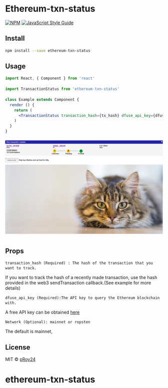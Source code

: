 # Ethereum-txn-status

> 

[![NPM](https://img.shields.io/npm/v/ethereum-txn-status.svg)](https://www.npmjs.com/package/ethereum-txn-status) [![JavaScript Style Guide](https://img.shields.io/badge/code_style-standard-brightgreen.svg)](https://standardjs.com)

## Install

```bash
npm install --save ethereum-txn-status
```

## Usage

```jsx
import React, { Component } from 'react'

import TransactionStatus from 'ethereum-txn-status'

class Example extends Component {
  render () {
    return (
      <TransactionStatus transaction_hash={tx_hash} dfuse_api_key={dfuse_key} network={"ropsten"}/>
    )
  }
}
```

![alt text](https://github.com/KashmereLabs/ethereum-txn-status/blob/master/screenshot/tx_pending.png "Pending Transaction")

## Props
```
transaction_hash (Required) : The hash of the transaction that you want to track.
```
If you want to track the hash of a recently made transaction, use the hash provided in the web3 sendTransaction callback.(See example for more details)

```
dfuse_api_key (Required):The API key to query the Ethereum blockchain with. 
```
A free API key can be obtained [here](https://app.dfuse.io/keys)

```
Network (Optional): mainnet or ropsten
```
The default is mainnet, 




## License

MIT © [pRoy24](https://github.com/pRoy24)
# ethereum-txn-status
